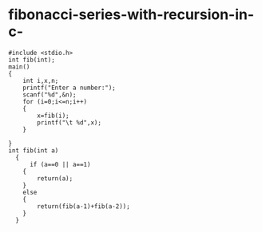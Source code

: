 # fibonacci-series-with-recursion-in-c-


    #include <stdio.h>
    int fib(int);
    main()
    {
	    int i,x,n;
	    printf("Enter a number:");
	    scanf("%d",&n);
	    for (i=0;i<=n;i++)
	    {
		    x=fib(i);
		    printf("\t %d",x);
	    }
	
    }
    int fib(int a)
	  {
		  if (a==0 || a==1)
		{
			return(a);
		}
		else
		{
			return(fib(a-1)+fib(a-2));
		}
	  }
